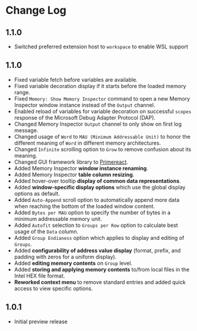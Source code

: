 # Change Log

## 1.1.0
- Switched preferred extension host to `workspace` to enable WSL support

## 1.1.0
- Fixed variable fetch before variables are available.
- Fixed variable decoration display if it starts before the loaded memory range.
- Fixed `Memory: Show Memory Inspector` command to open a new Memory Inspector window instance instead of the `Output` channel.
- Enabled reload of variables for variable decoration on successful `scopes` response of the Microsoft Debug Adapter Protocol (DAP).
- Changed Memory Inspector `Output` channel to only show on first log message.
- Changed usage of `Word` to `MAU (Minimum Addressable Unit)` to honor the different meaning of `Word` in different memory architectures.
- Changed `Infinite` scrolling option to `Grow` to remove confusion about its meaning.
- Changed GUI framework library to [Primereact](https://primereact.org/).
- Added Memory Inspector **window instance renaming**.
- Added Memory Inspector **table column resizing**.
- Added hover-over tooltip **display of common data representations**.
- Added **window-specific display options** which use the global display options as default.
- Added `Auto-Append` scroll option to automatically append more data when reaching the bottom of the loaded window content.
- Added `Bytes per MAU` option to specify the number of bytes in a minimum addressable memory unit.
- Added `Autofit` selection to `Groups per Row` option to calculate best usage of the `Data` column.
- Added `Group Endianess` option which applies to display and editing of `Groups`.
- Added **configurability of address value display** (format, prefix, and padding with zeros for a uniform display).
- Added **editing memory contents** on `Group` level.
- Added **storing and applying memory contents** to/from local files in the Intel HEX file format.
- **Reworked context menu** to remove standard entries and added quick access to view specific options.

## 1.0.1
- Initial preview release
